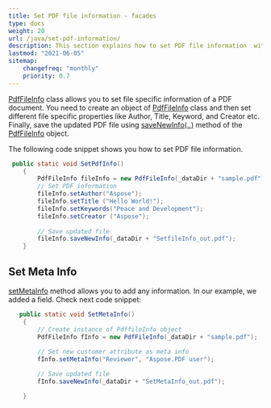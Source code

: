 ```yaml
---
title: Set PDF file information - facades
type: docs
weight: 20
url: /java/set-pdf-information/
description: This section explains how to set PDF file information  with Aspose.PDF Facades using PdfFileInfo Class.
lastmod: "2021-06-05"
sitemap:
    changefreq: "monthly"
    priority: 0.7
---
```


[PdfFileInfo](https://apireference.aspose.com/pdf/java/com.aspose.pdf.facades/PdfFileInfo) class allows you to set file specific information of a PDF document. You need to create an object of [PdfFileInfo](https://apireference.aspose.com/pdf/java/com.aspose.pdf.facades/PdfFileInfo) class and then set different file specific properties like Author, Title, Keyword, and Creator etc. Finally, save the updated PDF file using [saveNewInfo(..)](https://apireference.aspose.com/pdf/java/com.aspose.pdf.facades/PdfFileInfo#saveNewInfo-java.io.OutputStream-) method of the [PdfFileInfo](https://apireference.aspose.com/pdf/java/com.aspose.pdf.facades/PdfFileInfo) object.

The following code snippet shows you how to set PDF file information.

```java
 public static void SetPdfInfo()
    {
        PdfFileInfo fileInfo = new PdfFileInfo(_dataDir + "sample.pdf");
        // Set PDF information
        fileInfo.setAuthor("Aspose");
        fileInfo.setTitle ("Hello World!");
        fileInfo.setKeywords("Peace and Development");
        fileInfo.setCreator ("Aspose");
        
        // Save updated file
        fileInfo.saveNewInfo(_dataDir + "SetfileInfo_out.pdf");
    }
```

## Set Meta Info

[setMetaInfo](https://apireference.aspose.com/pdf/java/com.aspose.pdf.facades/PdfFileInfo#setMetaInfo-java.lang.String-java.lang.String-) method allows you to add any information. In our example, we added a field. Check next code snippet:

```java
   public static void SetMetaInfo()
    {
        // Create instance of PdffileInfo object
        PdfFileInfo fInfo = new PdfFileInfo(_dataDir + "sample.pdf");
       
        // Set new customer attribute as meta info
        fInfo.setMetaInfo("Reviewer", "Aspose.PDF user");

        // Save updated file
        fInfo.saveNewInfo(_dataDir + "SetMetaInfo_out.pdf");

    }
```